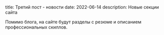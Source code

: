 title: Третий пост - новости
date: 2022-06-14
description: Новые секции сайта

Помимо блога, на сайте будут разделы с резюме и описанием профессиональных скиллов.